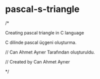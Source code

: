 # pascal-s-triangle
/*

Creating pascal triangle in C language

C dilinde pascal üçgeni oluşturma.




// Can Ahmet Ayrıer Tarafından oluşturuldu.

// Created by Can Ahmet Ayrıer

*/
